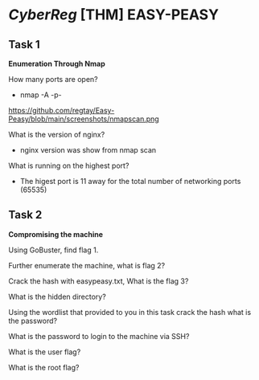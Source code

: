 # *CyberReg* [THM] EASY-PEASY
## Task 1 ##
**Enumeration Through Nmap**

How many ports are open?

* nmap -A -p- <ipaddress>

https://github.com/regtay/Easy-Peasy/blob/main/screenshots/nmapscan.png

What is the version of nginx?

* nginx version was show from nmap scan

What is running on the highest port?

* The higest port is 11 away for the total number of networking ports (65535)

## Task 2 ##

**Compromising the machine**

Using GoBuster, find flag 1.

Further enumerate the machine, what is flag 2?

Crack the hash with easypeasy.txt, What is the flag 3?

What is the hidden directory?

Using the wordlist that provided to you in this task crack the hash
what is the password?

What is the password to login to the machine via SSH?

What is the user flag?

What is the root flag?
